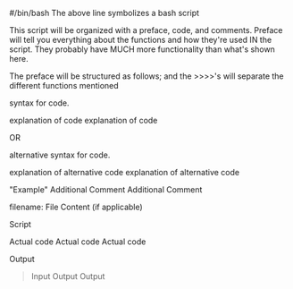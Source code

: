 #/bin/bash
  The above line symbolizes a bash script

  This script will be organized with a preface, code, and comments.
  Preface will tell you everything about the functions and how they're used IN the script.
  They probably have MUCH more functionality than what's shown here.

  The preface will be structured as follows; and the >>>>'s will separate the different functions mentioned

  >>>>>>>>>>>>>>>>>>>>>>>>>>>>>>>>>>>>>>>>>>>>>>>>>>>>>>>>>>>>>>>>>>>>>>>>>>>>>>>>>>>>>>>>>>>>>>>>

  syntax for code.

  explanation of code
  explanation of code

  OR

  alternative syntax for code. 

  explanation of alternative code
  explanation of alternative code



  "Example"
  Additional Comment
  Additional Comment

  filename:
  File Content (if applicable)

  Script

  Actual code
  Actual code
  Actual code

  Output

 > Input
  Output
  Output

  >>>>>>>>>>>>>>>>>>>>>>>>>>>>>>>>>>>>>>>>>>>>>>>>>>>>>>>>>>>>>>>>>>>>>>>>>>>>>>>>>>>>>>>>>>>>>>>>

